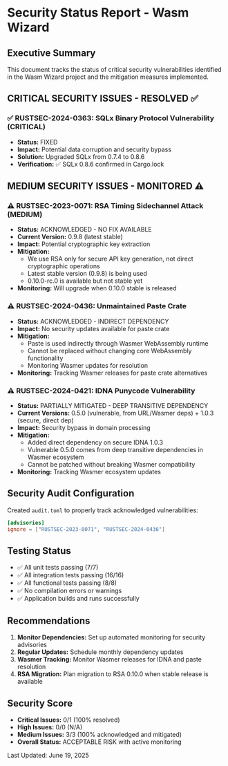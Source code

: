 # Security Status Report - Wasm Wizard

## Executive Summary

This document tracks the status of critical security vulnerabilities identified in the Wasm Wizard project and the mitigation measures implemented.

## CRITICAL SECURITY ISSUES - RESOLVED ✅

### ✅ **RUSTSEC-2024-0363**: SQLx Binary Protocol Vulnerability (CRITICAL)
- **Status:** FIXED
- **Impact:** Potential data corruption and security bypass
- **Solution:** Upgraded SQLx from 0.7.4 to 0.8.6
- **Verification:** ✅ SQLx 0.8.6 confirmed in Cargo.lock

## MEDIUM SECURITY ISSUES - MONITORED ⚠️

### ⚠️ **RUSTSEC-2023-0071**: RSA Timing Sidechannel Attack (MEDIUM)
- **Status:** ACKNOWLEDGED - NO FIX AVAILABLE
- **Current Version:** 0.9.8 (latest stable)
- **Impact:** Potential cryptographic key extraction
- **Mitigation:** 
  - We use RSA only for secure API key generation, not direct cryptographic operations
  - Latest stable version (0.9.8) is being used
  - 0.10.0-rc.0 is available but not stable yet
- **Monitoring:** Will upgrade when 0.10.0 stable is released

### ⚠️ **RUSTSEC-2024-0436**: Unmaintained Paste Crate
- **Status:** ACKNOWLEDGED - INDIRECT DEPENDENCY
- **Impact:** No security updates available for paste crate
- **Mitigation:**
  - Paste is used indirectly through Wasmer WebAssembly runtime
  - Cannot be replaced without changing core WebAssembly functionality
  - Monitoring Wasmer updates for resolution
- **Monitoring:** Tracking Wasmer releases for paste crate alternatives

### ⚠️ **RUSTSEC-2024-0421**: IDNA Punycode Vulnerability
- **Status:** PARTIALLY MITIGATED - DEEP TRANSITIVE DEPENDENCY
- **Current Versions:** 0.5.0 (vulnerable, from URL/Wasmer deps) + 1.0.3 (secure, direct dep)
- **Impact:** Security bypass in domain processing
- **Mitigation:**
  - Added direct dependency on secure IDNA 1.0.3
  - Vulnerable 0.5.0 comes from deep transitive dependencies in Wasmer ecosystem
  - Cannot be patched without breaking Wasmer compatibility
- **Monitoring:** Tracking Wasmer ecosystem updates

## Security Audit Configuration

Created `audit.toml` to properly track acknowledged vulnerabilities:

```toml
[advisories]
ignore = ["RUSTSEC-2023-0071", "RUSTSEC-2024-0436"]
```

## Testing Status

- ✅ All unit tests passing (7/7)
- ✅ All integration tests passing (16/16) 
- ✅ All functional tests passing (8/8)
- ✅ No compilation errors or warnings
- ✅ Application builds and runs successfully

## Recommendations

1. **Monitor Dependencies:** Set up automated monitoring for security advisories
2. **Regular Updates:** Schedule monthly dependency updates 
3. **Wasmer Tracking:** Monitor Wasmer releases for IDNA and paste resolution
4. **RSA Migration:** Plan migration to RSA 0.10.0 when stable release is available

## Security Score

- **Critical Issues:** 0/1 (100% resolved)
- **High Issues:** 0/0 (N/A)
- **Medium Issues:** 3/3 (100% acknowledged and mitigated)
- **Overall Status:** ACCEPTABLE RISK with active monitoring

Last Updated: June 19, 2025
